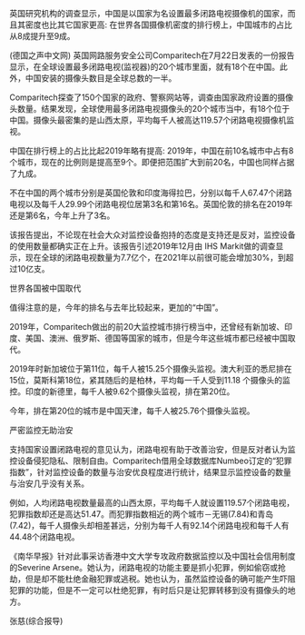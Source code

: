 

英国研究机构的调查显示，中国是以国家为名设置最多闭路电视摄像机的国家，而且其密度也比其它国家更高: 在世界各国摄像机密度的排行榜上，中国城市的占比从8成提升至9成。

(德国之声中文网) 英国网路服务安全公司Comparitech在7月22日发表的一份报告显示，在全球设置最多闭路电视(监视器)的20个城市里面，就有18个在中国。此外，中国安装的摄像头数目是全球总数的一半。

Comparitech探查了150个国家的政府、警察网站等，调查由国家政府设置的摄像头数量。结果发现，全球使用最多闭路电视摄像头的20个城市当中，有18个位于中国。摄像头最密集的是山西太原，平均每千人被高达119.57个闭路电视摄像机监视。

中国在排行榜上的占比比起2019年略有提高: 2019年，中国在前10名城市中占有8个城市，现在的比例则是提高至9个。即便把范围扩大到前20名，中国也同样占据了九成。

不在中国的两个城市分别是英国伦敦和印度海得拉巴，分别以每千人67.47个闭路电视以及每千人29.99个闭路电视位居第3名和第16名。英国伦敦的排名在2019年还是第6名，今年上升了3名。

该报告提出，不论现在社会大众对监控设备抱持的态度是支持还是反对，监控设备的使用数量都确实正在上升。该报告引述2019年12月由 IHS Markit做的调查显示，现在全球的闭路电视数量为7.7亿个，在2021年以前很可能会增加30%，到超过10亿支。

世界各国被中国取代

值得注意的是，今年的排名与去年比较起来，更加的“中国”。

2019年，Comparitech做出的前20大监控城市排行榜当中，还曾经有新加坡、印度、美国、澳洲、俄罗斯、德国等国家的城市，但是今年这些城市都已经被中国取代。

2019年时新加坡位于第11位，每千人被15.25个摄像头监视。澳大利亚的悉尼排在15位，莫斯科第18位，紧其随后的是柏林，平均每一千人受到11.18 个摄像头的监控。印度的新德里，每千人被9.62个摄像头监视，排在第20位。

今年，排在第20位的城市是中国天津，每千人被25.76个摄像头监视。

严密监控无助治安

支持国家设置闭路电视的意见认为，闭路电视有助于改善治安，但是反对者认为监控设备侵犯隐私、限制自由。Comparitech借用全球数据库Numbeo订定的“犯罪指数”，针对监控设备的数量与治安优良程度进行统计，结果显示监控设备的数量与治安几乎没有关系。

例如，人均闭路电视数量最高的山西太原，平均每千人就设置119.57个闭路电视，犯罪指数却还是高达51.47。而犯罪指数相近的两个城市－无锡(7.84)和青岛(7.42)，每千人摄像头却相差甚远，分别为每千人有92.14个闭路电视和每千人有44.48个闭路电视。

《南华早报》针对此事采访香港中文大学专攻政府数据监控以及中国社会信用制度的Severine Arsene。她认为，闭路电视的功能主要是抓小犯罪，例如偷窃或抢劫，但是却不能杜绝金融犯罪或逃税。她也认为，虽然监控设备的确可能产生吓阻犯罪的功能，但是不一定可以杜绝犯罪，有时后只是让犯罪转移到没有摄像头的地方。

张慈(综合报导)


